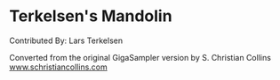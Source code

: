 # Terkelsen's Mandolin

Contributed By: Lars Terkelsen

Converted from the original GigaSampler version by S. Christian Collins
www.schristiancollins.com
